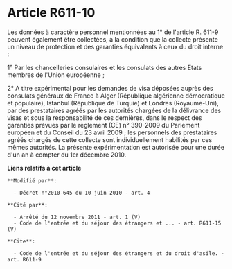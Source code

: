 # Article R611-10

Les données à caractère personnel mentionnées au 1° de l'article R. 611-9 peuvent également être collectées, à la condition
que la collecte présente un niveau de protection et des garanties équivalents à ceux du droit interne : 

1° Par les chancelleries consulaires et les consulats des autres Etats membres de l'Union européenne ; 

2° A titre expérimental pour les demandes de visa déposées auprès des consulats généraux de France à Alger (République
algérienne démocratique et populaire), Istanbul (République de Turquie) et Londres (Royaume-Uni), par des prestataires agréés
par les autorités chargées de la délivrance des visas et sous la responsabilité de ces dernières, dans le respect des
garanties prévues par le règlement (CE) n° 390-2009 du Parlement européen et du Conseil du 23 avril 2009 ; les personnels des
prestataires agréés chargés de cette collecte sont individuellement habilités par ces mêmes autorités. La présente
expérimentation est autorisée pour une durée d'un an à compter du 1er décembre 2010.

**Liens relatifs à cet article**

	**Modifié par**:

	  - Décret n°2010-645 du 10 juin 2010 - art. 4

	**Cité par**:

	  - Arrêté du 12 novembre 2011 - art. 1 (V)
	  - Code de l'entrée et du séjour des étrangers et ... - art. R611-15 (V)

	**Cite**:

	  - Code de l'entrée et du séjour des étrangers et du droit d'asile. - art. R611-9
